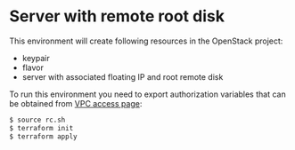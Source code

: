 # Server with remote root disk

This environment will create following resources in the OpenStack project:

 * keypair
 * flavor
 * server with associated floating IP and root remote disk

To run this environment you need to export authorization variables that can be
obtained from [VPC access page](https://my.selectel.ru/vpc/access):

```bash
$ source rc.sh
$ terraform init
$ terraform apply 
```
